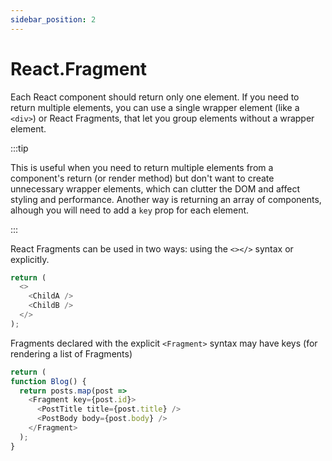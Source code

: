 ```yaml
---
sidebar_position: 2
---
```


# React.Fragment

Each React component should return only one element. If you need to return
multiple elements, you can use a single wrapper element (like a `<div>`) or React
Fragments, that let you group elements without a wrapper element.

:::tip

This is useful when you need to return multiple elements from a component's return
(or render method) but don't want to create unnecessary wrapper elements, which can
clutter the DOM and affect styling and performance. Another way is returning an
array of components, alhough you will need to add a `key` prop for each element.

:::

React Fragments can be used in two ways: using the `<></>` syntax or explicitly.

```javascript
return (
  <>
    <ChildA />
    <ChildB />
  </>
);
```

Fragments declared with the explicit `<Fragment>` syntax may have keys
(for rendering a list of Fragments)

```javascript
return (
function Blog() {
  return posts.map(post =>
    <Fragment key={post.id}>
      <PostTitle title={post.title} />
      <PostBody body={post.body} />
    </Fragment>
  );
}
```
